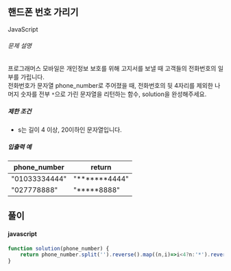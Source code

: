 ## 핸드폰 번호 가리기

JavaScript

###### 문제 설명

프로그래머스 모바일은 개인정보 보호를 위해 고지서를 보낼 때 고객들의 전화번호의 일부를 가립니다.\
전화번호가 문자열 phone_number로 주어졌을 때, 전화번호의 뒷 4자리를 제외한 나머지 숫자를 전부 `*`으로 가린 문자열을 리턴하는 함수, solution을 완성해주세요.

##### 제한 조건

-   s는 길이 4 이상, 20이하인 문자열입니다.

##### 입출력 예

| phone_number | return |
| --- | --- |
| "01033334444" | "*******4444" |
| "027778888" | "*****8888" |

## 풀이

#### javascript
```javascript
function solution(phone_number) {
    return phone_number.split('').reverse().map((n,i)=>i<4?n:'*').reverse().join('')
}
```